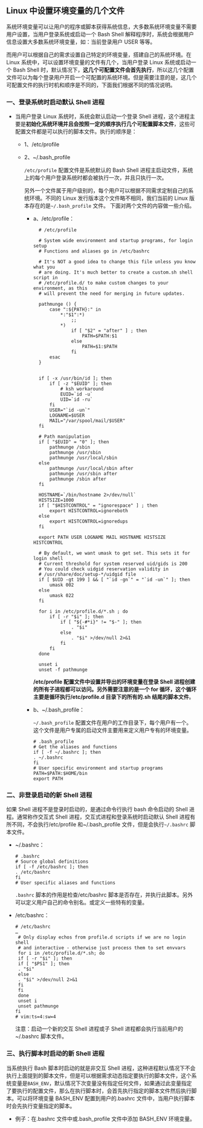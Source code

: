 ## Linux 中设置环境变量的几个文件
   系统环境变量可以让用户的程序或脚本获得系统信息，大多数系统环境变量不需要用户设置，当用户登录系统或启动一个 Bash Shell 解释程序时，系统会根据用户信息设置大多数系统环境变量，如：当前登录用户 USER 等等。

   而用户可以根据自己的需求设置自己特定的环境变量，搭建自己的系统环境。在 Linux 系统中，可以设置环境变量的文件有几个，当用户登录 Linux 系统或启动一个 Bash Shell 时，默认情况下，**这几个可配置文件会首先执行**，所以这几个配置文件可以为每个登录用户开启一个可配置的系统环境。但是需要注意的是，这几个可配置文件的执行时机和顺序是不同的，下面我们根据不同的情况说明。

### 一、登录系统时启动默认 Shell 进程
* 当用户登录 Linux 系统时，系统会默认启动一个登录 Shell 进程，这个进程主要是**初始化系统环境并且会按照一定的顺序执行几个可配置脚本文件**，这些可配置文件都是可以执行的脚本文件。执行的顺序是：
  * 1、/etc/profile
  * 2、~/.bash_profile
   
      `/etc/profile` 配置文件是系统默认的 Bash Shell 进程主启动文件，系统上的每个用户登录系统时都会被执行一次，并且只执行一次。

      另外一个文件属于用户级别的，每个用户可以根据不同需求定制自己的系统环境。不同的 Linux 发行版本这个文件略不相同，我们当前的 Linux 版本存在的是`~/.bash_profile` 文件。
      下面对两个文件的内容做一些介绍。
      
       * a、/etc/profile：
            
               # /etc/profile

               # System wide environment and startup programs, for login setup
               # Functions and aliases go in /etc/bashrc

               # It's NOT a good idea to change this file unless you know what you
               # are doing. It's much better to create a custom.sh shell script in
               # /etc/profile.d/ to make custom changes to your environment, as this
               # will prevent the need for merging in future updates.

               pathmunge () {
                   case ":${PATH}:" in
                       *:"$1":*)
                           ;;
                       *)
                           if [ "$2" = "after" ] ; then
                               PATH=$PATH:$1
                           else
                               PATH=$1:$PATH
                           fi
                   esac
               }


               if [ -x /usr/bin/id ]; then
                   if [ -z "$EUID" ]; then
                       # ksh workaround
                       EUID=`id -u`
                       UID=`id -ru`
                   fi
                   USER="`id -un`"
                   LOGNAME=$USER
                   MAIL="/var/spool/mail/$USER"
               fi

               # Path manipulation
               if [ "$EUID" = "0" ]; then
                   pathmunge /sbin
                   pathmunge /usr/sbin
                   pathmunge /usr/local/sbin
               else
                   pathmunge /usr/local/sbin after
                   pathmunge /usr/sbin after
                   pathmunge /sbin after
               fi

               HOSTNAME=`/bin/hostname 2>/dev/null`
               HISTSIZE=1000
               if [ "$HISTCONTROL" = "ignorespace" ] ; then
                   export HISTCONTROL=ignoreboth
               else
                   export HISTCONTROL=ignoredups
               fi

               export PATH USER LOGNAME MAIL HOSTNAME HISTSIZE HISTCONTROL

               # By default, we want umask to get set. This sets it for login shell
               # Current threshold for system reserved uid/gids is 200
               # You could check uidgid reservation validity in
               # /usr/share/doc/setup-*/uidgid file
               if [ $UID -gt 199 ] && [ "`id -gn`" = "`id -un`" ]; then
                   umask 002
               else
                   umask 022
               fi

               for i in /etc/profile.d/*.sh ; do
                   if [ -r "$i" ]; then
                       if [ "${-#*i}" != "$-" ]; then
                           . "$i"
                       else
                           . "$i" >/dev/null 2>&1
                       fi
                   fi
               done

               unset i
               unset -f pathmunge

         **/etc/profile 配置文件中设置并导出的环境变量在登录 Shell 进程创建的所有子进程都可以访问。另外需要注意的是一个 for 循环，这个循环主要是循环执行/etc/profile.d 目录下的所有的.sh 结尾的脚本文件**。

      * b、~/.bash_profile：
      
         `~/.bash_profile` 配置文件在用户的工作目录下，每个用户有一个。这个文件是用户专属的启动文件主要用来定义用户专有的环境变量。
      

            # .bash_profile
            # Get the aliases and functions
            if [ -f ~/.bashrc ]; then
            . ~/.bashrc
            fi
            # User specific environment and startup programs
            PATH=$PATH:$HOME/bin
            export PATH
            
### 二、非登录启动的新 Shell 进程
如果 Shell 进程不是登录时启动的，是通过命令行执行 bash 命令启动的 Shell 进程。通常称作交互式 Shell 进程，交互式进程和登录系统时启动默认 Shell 进程有所不同，不会执行/etc/profile 和~/.bash_profile 文件，但是会执行`~/.bashrc` 脚本文件。
 
* ~/.bashrc：

      # .bashrc
      # Source global definitions
      if [ -f /etc/bashrc ]; then
      . /etc/bashrc
      fi
      # User specific aliases and functions

   `.bashrc` 脚本的作用是检查/etc/bashrc 脚本是否存在，并执行此脚本。另外可以定义用户自己的命令别名。或定义一些特有的变量。
 
* /etc/bashrc：
 
      # /etc/bashrc
      …
       # Only display echos from profile.d scripts if we are no login shell
       # and interactive - otherwise just process them to set envvars
       for i in /etc/profile.d/*.sh; do
       if [ -r "$i" ]; then
       if [ "$PS1" ]; then
       . "$i"
       else
       . "$i" >/dev/null 2>&1
       fi
       fi
       done
       unset i
       unset pathmunge
      fi
      # vim:ts=4:sw=4
     注意：启动一个新的交互 Shell 进程或子 Shell 进程都会执行当前用户的~/.bashrc 脚本文件。
     
### 三、执行脚本时启动的新 Shell 进程
   当系统执行 Bash 脚本时启动的就是非交互 Shell 进程，这种进程默认情况下不会执行上面提到的脚本文件，但是可以根据需求动态指定要执行的脚本文件，这个系统变量是`BASH_ENV`，默认情况下次变量没有指定任何文件，如果通过此变量指定了要执行的配置文件，那么在执行脚本时，会首先执行指定的脚本文件然后执行脚本。可以将环境变量 BASH_ENV 配置到用户的.bashrc 文件中，当用户执行脚本时会先执行变量指定的脚本。
 
* 例子：在.bashrc 文件中或.bash_profile 文件中添加 BASH_ENV 环境变量。
